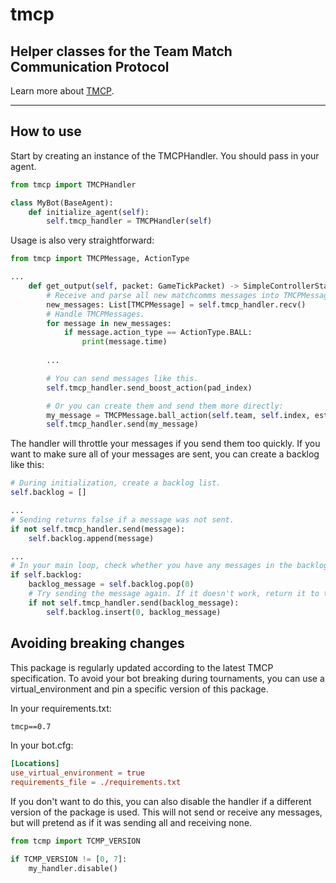 # tmcp
## Helper classes for the Team Match Communication Protocol

Learn more about [TMCP](https://github.com/RLBot/RLBot/wiki/Team-Match-Communication-Protocol).

---

## How to use

Start by creating an instance of the TMCPHandler.
You should pass in your agent.

```py
from tmcp import TMCPHandler

class MyBot(BaseAgent):
    def initialize_agent(self):
        self.tmcp_handler = TMCPHandler(self)
```

Usage is also very straightforward:

```py
from tmcp import TMCPMessage, ActionType

...
    def get_output(self, packet: GameTickPacket) -> SimpleControllerState:
        # Receive and parse all new matchcomms messages into TMCPMessage objects.
        new_messages: List[TMCPMessage] = self.tmcp_handler.recv()
        # Handle TMCPMessages.
        for message in new_messages:
            if message.action_type == ActionType.BALL:
                print(message.time)
        
        ...

        # You can send messages like this.
        self.tmcp_handler.send_boost_action(pad_index)

        # Or you can create them and send them more directly:
        my_message = TMCPMessage.ball_action(self.team, self.index, estimated_time_of_arrival)
        self.tmcp_handler.send(my_message)
```

The handler will throttle your messages if you send them too quickly.
If you want to make sure all of your messages are sent, you can create a backlog like this:

```py
# During initialization, create a backlog list.
self.backlog = []

...
# Sending returns false if a message was not sent.
if not self.tmcp_handler.send(message):
    self.backlog.append(message)

...
# In your main loop, check whether you have any messages in the backlog.
if self.backlog:
    backlog_message = self.backlog.pop(0)
    # Try sending the message again. If it doesn't work, return it to the backlog.
    if not self.tmcp_handler.send(backlog_message):
        self.backlog.insert(0, backlog_message)
```

## Avoiding breaking changes

This package is regularly updated according to the latest TMCP specification.
To avoid your bot breaking during tournaments, you can use a virtual_environment and pin a specific version of this package.

In your requirements.txt:

```txt
tmcp==0.7
```

In your bot.cfg:

```toml
[Locations]
use_virtual_environment = true
requirements_file = ./requirements.txt
```

If you don't want to do this, you can also disable the handler if a different version of the package is used.
This will not send or receive any messages, but will pretend as if it was sending all and receiving none.

```py
from tcmp import TCMP_VERSION

if TCMP_VERSION != [0, 7]:
    my_handler.disable()
```
